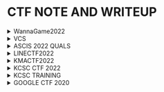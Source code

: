 # CTF NOTE AND WRITEUP
<details>
<summary>WannaGame2022</summary>

<p>
  
| Name | Type | Link Chall
| :---: | :---: | :---: |
| [The return of Anti Debug](https://hackmd.io/@AWXkSundSBCbyTFFTFC98Q/BkhkukU_o#The-return-of-Anti-Debug) |`REV`|[DOWNLOAD](https://github.com/Ajomix/CTF/blob/main/ALL%20CHALL/antidebug.zip)
| [Baby APK](https://hackmd.io/@AWXkSundSBCbyTFFTFC98Q/BkhkukU_o#Baby-Apk) |`REV`|[DOWNLOAD](https://drive.google.com/file/d/1sy4ZeTsVBjsIEnpabS538VQCiSx6mewX/view?usp=share_link)
</details>

<details>
<summary>VCS</summary>

<p>
  
| Name | Type | Link Chall
| :---: | :---: | :---: |
| [antidebug1](https://hackmd.io/@AWXkSundSBCbyTFFTFC98Q/ryaDxt-wi) |`REV`|[DOWNLOAD](https://github.com/Ajomix/CTF/blob/main/ALL%20CHALL/anti_debug1.exe)
| [antidebug2](https://hackmd.io/@AWXkSundSBCbyTFFTFC98Q/rkN0ktSjo) |`REV`|[DOWNLOAD](https://github.com/Ajomix/CTF/blob/main/ALL%20CHALL/anti_debug2.exe)
</details>


<details>
<summary>ASCIS 2022 QUALS</summary>

<p>
  
| Name | Type | Link Chall
| :---: | :---: | :---: |
| [Coconut](https://github.com/Ajomix/CTF/blob/main/ASCIS/coconut.md) |`REV`|[DOWNLOAD](https://github.com/Ajomix/CTF/blob/main/ALL%20CHALL/Coconut.exe)
| [Dummy](https://github.com/Ajomix/CTF/blob/main/ASCIS/dummy.md) |`REV`|[DOWNLOAD](https://github.com/Ajomix/CTF/blob/main/ALL%20CHALL/DummyOS.bin)
</details>

<details>
<summary>LINECTF2022</summary>

<p>
  
| Name | Type | Link Chall
| :---: | :---: | :---: |
| [Rolling](https://github.com/Ajomix/CTF/blob/main/LINECTF2022/rolling.md) |`REV`|[DOWNLOAD](https://github.com/Ajomix/CTF/blob/main/ALL%20CHALL/rolling.apk)
</details>

<details>
<summary>KMACTF2022</summary>

<p>
  
| Name | Type | Link Chall
| :---: | :---: | :---: |
| [Encryptor](https://github.com/Ajomix/CTF/blob/main/KMACTF2022/Encryptor.md) |`REV`|[DOWNLOAD](https://github.com/Ajomix/CTF/blob/main/ALL%20CHALL/Encryptor.zip)
| [NikoGoKill](https://github.com/Ajomix/CTF/blob/main/KMACTF2022/NikoGoKill.md) |`REV`|[DOWNLOAD](https://github.com/Ajomix/CTF/blob/main/ALL%20CHALL/nikoGoKill.apk)
</details>

<details>
<summary>KCSC CTF 2022 </summary>

<p>
  
| Name | Type | Link Chall
| :---: | :---: | :---: |
| [FlagChecker](https://github.com/Ajomix/CTF/blob/main/KCSC%202022/flagchecker.md) |`REV`|[DOWNLOAD](https://github.com/Ajomix/CTF/raw/main/ALL%20CHALL/FlagChecker.exe)
| [gogo](https://github.com/Ajomix/CTF/blob/main/KCSC%202022/gogogo.md) |`REV`|[DOWNLOAD](https://github.com/Ajomix/CTF/raw/main/ALL%20CHALL/gogogo)
| [HEA](https://github.com/Ajomix/CTF/blob/main/KCSC%202022/hea.md) |`REV`|[DOWNLOAD](https://github.com/Ajomix/CTF/raw/main/ALL%20CHALL/HEA.exe)
| [SECRET](https://github.com/Ajomix/CTF/blob/main/KCSC%202022/secret.md ) |`REV`|[DOWNLOAD](https://github.com/Ajomix/CTF/raw/main/ALL%20CHALL/secret.zip)
| [SIMPLE_BMP]( https://github.com/Ajomix/CTF/blob/main/KCSC%202022/Simple_BMP.md ) |`REV`|[DOWNLOAD](https://github.com/Ajomix/CTF/raw/main/ALL%20CHALL/Simple_BMP.zip)

</details>

<details>
<summary>KCSC TRAINING</summary>

<p>
  
| Name | Type | Link Chall
| :---: | :---: | :---: |
| [Crackmexx](https://github.com/Ajomix/CTF/blob/main/TRAINNING/CRACKMEXX.md) |`REV`|[DOWNLOAD](https://github.com/Ajomix/CTF/raw/main/ALL%20CHALL/crackmexxx)
| [AntiDebug](https://github.com/Ajomix/CTF/blob/main/TRAINNING/AntiDebugChall.md) |`REV`|[DOWNLOAD](https://github.com/Ajomix/CTF/raw/main/ALL%20CHALL/antidebug.exe)
</details>

<details>
<summary>GOOGLE CTF 2020</summary>

<p>
  
| Name | Type | Link Chall
| :---: | :---: | :---: |
| [Beginner](https://github.com/Ajomix/CTF/blob/main/GOOGLE%20CTF%20202/BeginnerChall.md) |`REV`|[DOWNLOAD](https://github.com/Ajomix/CTF/raw/main/ALL%20CHALL/a.out)
</details>
